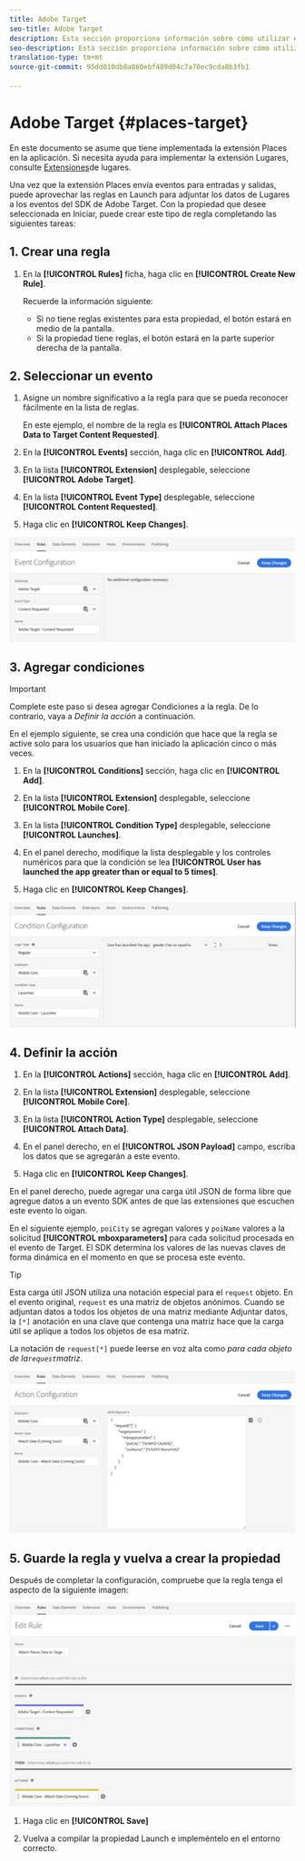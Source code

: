 ```yaml
---
title: Adobe Target
seo-title: Adobe Target
description: Esta sección proporciona información sobre cómo utilizar el servicio de ubicación con Adobe Target.
seo-description: Esta sección proporciona información sobre cómo utilizar el servicio de ubicación con Adobe Target.
translation-type: tm+mt
source-git-commit: 95dd010db8a860ebf489d04c7a70ec9cda8b3fb1

---
```



# Adobe Target {#places-target}

En este documento se asume que tiene implementada la extensión Places en la aplicación. Si necesita ayuda para implementar la extensión Lugares, consulte [Extensiones](/help/places-ext-aep-sdks/places-extension/places-extension.md)de lugares.

Una vez que la extensión Places envía eventos para entradas y salidas, puede aprovechar las reglas en Launch para adjuntar los datos de Lugares a los eventos del SDK de Adobe Target. Con la propiedad que desee seleccionada en Iniciar, puede crear este tipo de regla completando las siguientes tareas:

## 1. Crear una regla

1. En la **[!UICONTROL Rules]** ficha, haga clic en **[!UICONTROL Create New Rule]**.

   Recuerde la información siguiente:

   * Si no tiene reglas existentes para esta propiedad, el botón estará en medio de la pantalla.
   * Si la propiedad tiene reglas, el botón estará en la parte superior derecha de la pantalla.

## 2. Seleccionar un evento

1. Asigne un nombre significativo a la regla para que se pueda reconocer fácilmente en la lista de reglas.

   En este ejemplo, el nombre de la regla es **[!UICONTROL Attach Places Data to Target Content Requested]**.

1. En la **[!UICONTROL Events]** sección, haga clic en **[!UICONTROL Add]**.

1. En la lista **[!UICONTROL Extension]** desplegable, seleccione **[!UICONTROL Adobe Target]**.

1. En la lista **[!UICONTROL Event Type]** desplegable, seleccione **[!UICONTROL Content Requested]**.

1. Haga clic en **[!UICONTROL Keep Changes]**.

![agregar un evento](/help/assets/ad-setEvent_target.png)

## 3. Agregar condiciones

>[!IMPORTANT]
>
>Complete este paso si desea agregar Condiciones a la regla. De lo contrario, vaya a *Definir la acción* a continuación.

En el ejemplo siguiente, se crea una condición que hace que la regla se active solo para los usuarios que han iniciado la aplicación cinco o más veces.

1. En la **[!UICONTROL Conditions]** sección, haga clic en **[!UICONTROL Add]**.

1. En la lista **[!UICONTROL Extension]** desplegable, seleccione **[!UICONTROL Mobile Core]**.

1. En la lista **[!UICONTROL Condition Type]** desplegable, seleccione **[!UICONTROL Launches]**.

1. En el panel derecho, modifique la lista desplegable y los controles numéricos para que la condición se lea **[!UICONTROL User has launched the app greater than or equal to 5 times]**.

1. Haga clic en **[!UICONTROL Keep Changes]**.

![agregar un evento](/help/assets/ad-setCondition_target.png)

## 4. Definir la acción

1. En la **[!UICONTROL Actions]** sección, haga clic en **[!UICONTROL Add]**.

1. En la lista **[!UICONTROL Extension]** desplegable, seleccione **[!UICONTROL Mobile Core]**.

1. En la lista **[!UICONTROL Action Type]** desplegable, seleccione **[!UICONTROL Attach Data]**.

1. En el panel derecho, en el **[!UICONTROL JSON Payload]** campo, escriba los datos que se agregarán a este evento.

1. Haga clic en **[!UICONTROL Keep Changes]**.

En el panel derecho, puede agregar una carga útil JSON de forma libre que agregue datos a un evento SDK antes de que las extensiones que escuchen este evento lo oigan.

En el siguiente ejemplo, `poiCity` se agregan valores y `poiName` valores a la solicitud **[!UICONTROL mboxparameters]** para cada solicitud procesada en el evento de Target. El SDK determina los valores de las nuevas claves de forma dinámica en el momento en que se procesa este evento.

>[!TIP]
>
>Esta carga útil JSON utiliza una notación especial para el `request` objeto. En el evento original, `request` es una matriz de objetos anónimos. Cuando se adjuntan datos a todos los objetos de una matriz mediante Adjuntar datos, la `[*]` anotación en una clave que contenga una matriz hace que la carga útil se aplique a todos los objetos de esa matriz.
>
>La notación de `request[*]` puede leerse en voz alta como _para cada objeto de la`request`matriz_.

![agregar un evento](/help/assets/ad-setAction_target.png)

## 5. Guarde la regla y vuelva a crear la propiedad

Después de completar la configuración, compruebe que la regla tenga el aspecto de la siguiente imagen:

![regla completada](/help/assets/ad-ruleComplete_target.png)

1. Haga clic en **[!UICONTROL Save]**

1. Vuelva a compilar la propiedad Launch e impleméntelo en el entorno correcto.
